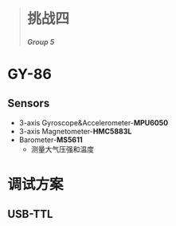 > # 挑战四
>
> ##### Group 5

# GY-86

## Sensors

- 3-axis Gyroscope&Accelerometer-**MPU6050**
- 3-axis Magnetometer-**HMC5883L**
- Barometer-**MS5611**
    - 测量大气压强和温度

# 调试方案

## USB-TTL

